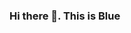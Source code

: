 ### Hi there 👋. This is Blue

<!--
**BlueGamesplayer/BlueGamesplayer** is a ✨ _special_ ✨ repository because its `README.md` (this file) appears on your GitHub profile.

- 🔭 I’m currently working on nothing
- 🌱 I’m currently learning 'Python'
- 👯 I’m looking to collaborate with Mikey, a.k.a Isigebengu-mikey
- 🤔 I’m looking for help with my Python study
- 📫 How to reach me: DM me on Discord at: [BlueGamesplayer#4773](https://discord.com/channels/738937306224001157)
- ⚡ Fun fact: I'm just a really boring guy. Yeah, that's all about me
<!--
